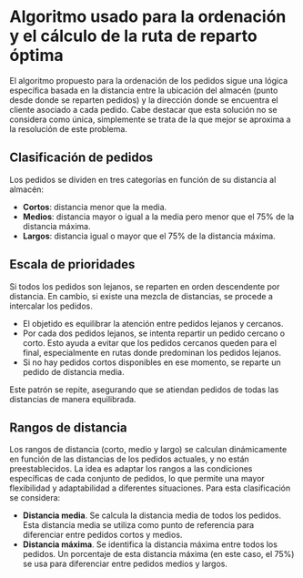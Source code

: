 # Algoritmo usado para la ordenación y el cálculo de la ruta de reparto óptima

El algoritmo propuesto para la ordenación de los pedidos sigue una lógica específica basada en la distancia entre la ubicación del almacén (punto desde donde se reparten pedidos) y la dirección donde se encuentra el cliente asociado a cada pedido. Cabe destacar que esta solución no se considera como única, simplemente se trata de la que mejor se aproxima a la resolución de este problema.

## Clasificación de pedidos
Los pedidos se dividen en tres categorías en función de su distancia al almacén:
- **Cortos**: distancia menor que la media.
- **Medios**: distancia mayor o igual a la media pero menor que el 75% de la distancia máxima.
- **Largos**: distancia igual o mayor que el 75% de la distancia máxima.

## Escala de prioridades
Si todos los pedidos son lejanos, se reparten en orden descendente por distancia. En cambio, si existe una mezcla de distancias, se procede a intercalar los pedidos.
- El objetido es equilibrar la atención entre pedidos lejanos y cercanos.
- Por cada dos pedidos lejanos, se intenta repartir un pedido cercano o corto. Esto ayuda a evitar que los pedidos cercanos queden para el final, especialmente en rutas donde predominan los pedidos lejanos.
- Si no hay pedidos cortos disponibles en ese momento, se reparte un pedido de distancia media.

Este patrón se repite, asegurando que se atiendan pedidos de todas las distancias de manera equilibrada.

## Rangos de distancia
Los rangos de distancia (corto, medio y largo) se calculan dinámicamente en función de las distancias de los pedidos actuales, y no están preestablecidos. La idea es adaptar los rangos a las condiciones específicas de cada conjunto de pedidos, lo que permite una mayor flexibilidad y adaptabilidad a diferentes situaciones. Para esta clasificación se considera:
- **Distancia media**. Se calcula la distancia media de todos los pedidos. Esta distancia media se utiliza como punto de referencia para diferenciar entre pedidos cortos y medios.
- **Distancia máxima**. Se identifica la distancia máxima entre todos los pedidos. Un porcentaje de esta distancia máxima (en este caso, el 75%) se usa para diferenciar entre pedidos medios y largos.

